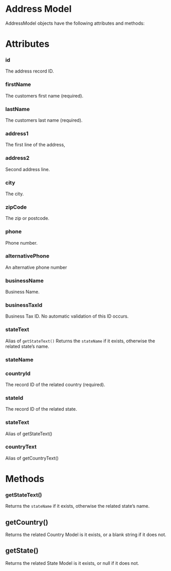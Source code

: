# Address Model

AddressModel objects have the following attributes and methods:

# Attributes

### id
The address record ID.

### firstName
The customers first name (required).

### lastName
The customers last name (required).

### address1
The first line of the address,

### address2
Second address line.

### city
The city.

### zipCode
The zip or postcode.

### phone
Phone number.

### alternativePhone
An alternative phone number

### businessName
Business Name.

### businessTaxId
Business Tax ID. No automatic validation of this ID occurs.

### stateText
Alias of `getStateText()`
Returns the `stateName` if it exists, otherwise the related state’s name.

### stateName

### countryId
The record ID of the related country (required).

### stateId
The record ID of the related state.

### stateText
Alias of getStateText()

### countryText
Alias of getCountryText()

# Methods

### getStateText()
Returns the `stateName` if it exists, otherwise the related state’s name.

## getCountry()
Returns the related Country Model is it exists, or a blank string if it does not.

## getState()
Returns the related State Model is it exists, or null if it does not.

